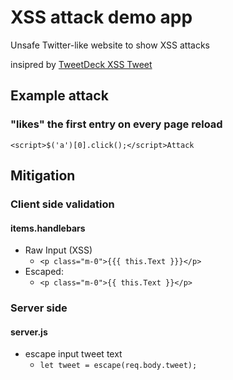 # XSS attack demo app

Unsafe Twitter-like website to show XSS attacks

insipred by [TweetDeck XSS Tweet](https://dev.to/ben/my-all-time-favorite-demonstration-of-a-cross-site-scripting-attack)

## Example attack

### "likes" the first entry on every page reload

```<script>$('a')[0].click();</script>Attack```

## Mitigation

### Client side validation

#### items.handlebars

- Raw Input (XSS)
  - `<p class="m-0">{{{ this.Text }}}</p>`
- Escaped:
  - `<p class="m-0">{{ this.Text }}</p>`

### Server side

#### server.js

- escape input tweet text
  - `let tweet = escape(req.body.tweet);`
